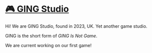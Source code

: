 # [🎮 GING Studio](https://ging.one)

Hi! We are GING Studio, found in 2023, UK. Yet another game studio.

GING is the short form of *GING Is Not Game*.

We are current working on our first game!
